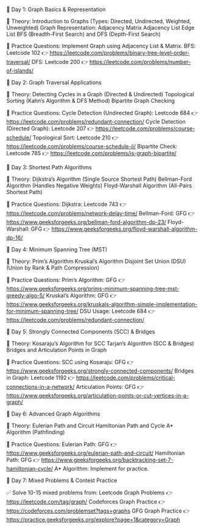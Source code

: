 📌 Day 1: Graph Basics & Representation

📖 Theory:
Introduction to Graphs (Types: Directed, Undirected, Weighted, Unweighted)
Graph Representation:
Adjacency Matrix
Adjacency List
Edge List
BFS (Breadth-First Search) and DFS (Depth-First Search)

📝 Practice Questions:
Implement Graph using Adjacency List & Matrix.
BFS: Leetcode 102 👉 https://leetcode.com/problems/binary-tree-level-order-traversal/
DFS: Leetcode 200 👉 https://leetcode.com/problems/number-of-islands/

📌 Day 2: Graph Traversal Applications

📖 Theory:
Detecting Cycles in a Graph (Directed & Undirected)
Topological Sorting (Kahn’s Algorithm & DFS Method)
Bipartite Graph Checking

📝 Practice Questions:
Cycle Detection (Undirected Graph): Leetcode 684 👉 https://leetcode.com/problems/redundant-connection/
Cycle Detection (Directed Graph): Leetcode 207 👉 https://leetcode.com/problems/course-schedule/
Topological Sort: Leetcode 210 👉 https://leetcode.com/problems/course-schedule-ii/
Bipartite Check: Leetcode 785 👉 https://leetcode.com/problems/is-graph-bipartite/

📌 Day 3: Shortest Path Algorithms

📖 Theory:
Dijkstra’s Algorithm (Single Source Shortest Path)
Bellman-Ford Algorithm (Handles Negative Weights)
Floyd-Warshall Algorithm (All-Pairs Shortest Path)

📝 Practice Questions:
Dijkstra: Leetcode 743 👉 https://leetcode.com/problems/network-delay-time/
Bellman-Ford: GFG 👉 https://www.geeksforgeeks.org/bellman-ford-algorithm-dp-23/
Floyd-Warshall: GFG 👉 https://www.geeksforgeeks.org/floyd-warshall-algorithm-dp-16/

📌 Day 4: Minimum Spanning Tree (MST)

📖 Theory:
Prim’s Algorithm
Kruskal’s Algorithm
Disjoint Set Union (DSU) (Union by Rank & Path Compression)

📝 Practice Questions:
Prim’s Algorithm: GFG 👉 https://www.geeksforgeeks.org/prims-minimum-spanning-tree-mst-greedy-algo-5/
Kruskal’s Algorithm: GFG 👉 https://www.geeksforgeeks.org/kruskals-algorithm-simple-implementation-for-minimum-spanning-tree/
DSU Usage: Leetcode 684 👉 https://leetcode.com/problems/redundant-connection/

📌 Day 5: Strongly Connected Components (SCC) & Bridges

📖 Theory:
Kosaraju’s Algorithm for SCC
Tarjan’s Algorithm (SCC & Bridges)
Bridges and Articulation Points in Graph

📝 Practice Questions:
SCC using Kosaraju: GFG 👉 https://www.geeksforgeeks.org/strongly-connected-components/
Bridges in Graph: Leetcode 1192 👉 https://leetcode.com/problems/critical-connections-in-a-network/
Articulation Points: GFG 👉 https://www.geeksforgeeks.org/articulation-points-or-cut-vertices-in-a-graph/

📌 Day 6: Advanced Graph Algorithms

📖 Theory:
Eulerian Path and Circuit
Hamiltonian Path and Cycle
A\* Algorithm (Pathfinding)

📝 Practice Questions:
Eulerian Path: GFG 👉 https://www.geeksforgeeks.org/eulerian-path-and-circuit/
Hamiltonian Path: GFG 👉 https://www.geeksforgeeks.org/backtracking-set-7-hamiltonian-cycle/
A\* Algorithm: Implement for practice.

📌 Day 7: Mixed Problems & Contest Practice

✅ Solve 10-15 mixed problems from:
Leetcode Graph Problems 👉 https://leetcode.com/tag/graph/
Codeforces Graph Practice 👉 https://codeforces.com/problemset?tags=graphs
GFG Graph Practice 👉 https://practice.geeksforgeeks.org/explore?page=1&category=Graph
